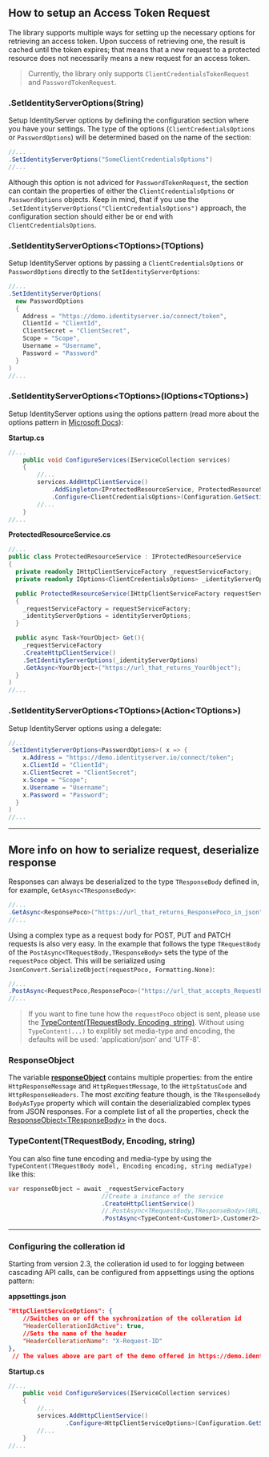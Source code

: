 ## How to setup an Access Token Request

The library supports multiple ways for setting up the necessary options for retrieving an access token. Upon success of retrieving one, the result is cached until the token expires; that means that a new request to a protected resource does not necessarily means a new request for an access token.

> Currently, the library only supports `ClientCredentialsTokenRequest` and `PasswordTokenRequest`.

### .SetIdentityServerOptions(String)

Setup IdentityServer options by defining the configuration section where you have your settings. The type of the options (`ClientCredentialsOptions` or `PasswordOptions`) will be determined based on the name of the section:

```csharp
//...
.SetIdentityServerOptions("SomeClientCredentialsOptions")
//...
```

Although this option is not adviced for `PasswordTokenRequest`, the section can contain the properties of either the `ClientCredentialsOptions` or `PasswordOptions` objects. Keep in mind, that if you use the `.SetIdentityServerOptions("ClientCredentialsOptions")` approach, the configuration section should either be or end with `ClientCredentialsOptions`.

### .SetIdentityServerOptions&lt;TOptions&gt;(TOptions)

Setup IdentityServer options by passing a `ClientCredentialsOptions` or `PasswordOptions` directly to the `SetIdentityServerOptions`:

```csharp
//...
.SetIdentityServerOptions(
  new PasswordOptions
  {
    Address = "https://demo.identityserver.io/connect/token",
    ClientId = "ClientId",
    ClientSecret = "ClientSecret",
    Scope = "Scope",
    Username = "Username",
    Password = "Password"
  }
)
//...
```

### .SetIdentityServerOptions&lt;TOptions&gt;(IOptions&lt;TOptions&gt;)

Setup IdentityServer options using the options pattern (read more about the options pattern in [Microsoft Docs](https://docs.microsoft.com/en-us/aspnet/core/fundamentals/configuration/options)):

**Startup.cs**

```csharp
//...
    public void ConfigureServices(IServiceCollection services)
    {
        //...
        services.AddHttpClientService()
            .AddSingleton<IProtectedResourceService, ProtectedResourceService>()
            .Configure<ClientCredentialsOptions>(Configuration.GetSection(nameof(ClientCredentialsOptions)));    
        //...
    }
//...
```

**ProtectedResourceService.cs**

```csharp
//...
public class ProtectedResourceService : IProtectedResourceService
{
  private readonly IHttpClientServiceFactory _requestServiceFactory;
  private readonly IOptions<ClientCredentialsOptions> _identityServerOptions;

  public ProtectedResourceService(IHttpClientServiceFactory requestServiceFactory, IOptions<ClientCredentialsOptions> identityServerOptions)
  {
    _requestServiceFactory = requestServiceFactory;
    _identityServerOptions = identityServerOptions;
  }

  public async Task<YourObject> Get(){
    _requestServiceFactory
    .CreateHttpClientService()
    .SetIdentityServerOptions(_identityServerOptions)
    .GetAsync<YourObject>("https://url_that_returns_YourObject");
  }
)
//...
```

### .SetIdentityServerOptions&lt;TOptions&gt;(Action&lt;TOptions&gt;)
Setup IdentityServer options using a delegate:

```csharp
//...
.SetIdentityServerOptions<PasswordOptions>( x => {
    x.Address = "https://demo.identityserver.io/connect/token";
    x.ClientId = "ClientId";
    x.ClientSecret = "ClientSecret";
    x.Scope = "Scope";
    x.Username = "Username";
    x.Password = "Password";
  }
)
//...
```

___

## More info on how to serialize request, deserialize response

Responses can always be deserialized to the type `TResponseBody` defined in, for example, `GetAsync<TResponseBody>`:

```csharp
//...
.GetAsync<ResponsePoco>("https://url_that_returns_ResponsePoco_in_json");
//...
```

Using a complex type as a request body for POST, PUT and PATCH requests is also very easy. In the example that follows the type `TRequestBody` of the `PostAsync<TRequestBody,TResponseBody>` sets the type of the `requestPoco` object. This will be serialized using `JsonConvert.SerializeObject(requestPoco, Formatting.None)`:

```csharp
//...
.PostAsync<RequestPoco,ResponsePoco>("https://url_that_accepts_RequestPoco_and_responds_with_ResponsePoco", requestPoco);
//...
```
> If you want to fine tune how the `requestPoco` object is sent, please use the [TypeContent(TRequestBody, Encoding, string)](#typecontenttrequestbody-encoding-string). Without using `TypeContent(...)` to explitily set media-type and encoding, the defaults will be used: 'application/json' and 'UTF-8'.

### ResponseObject

The variable **[responseObject](https://georgekosmidis.github.io/IdentityServer4.Contrib.HttpClientService/api/IdentityServer4.Contrib.HttpClientService.Models.ResponseObject-1.html)** contains multiple properties: from the entire `HttpResponseMessage` and `HttpRequestMessage`, to the `HttpStatusCode` and `HttpResponseHeaders`. The most *exciting* feature though, is the `TResponseBody BodyAsType` property which will contain the deserializabled complex types from JSON responses. For a complete list of all the properties, check the [ResponseObject&lt;TResponseBody&gt;](https://georgekosmidis.github.io/IdentityServer4.Contrib.HttpClientService/api/IdentityServer4.Contrib.HttpClientService.Models.ResponseObject-1.html) in the docs.

### TypeContent(TRequestBody, Encoding, string)
You can also fine tune encoding and media-type by using the `TypeContent(TRequestBody model, Encoding encoding, string mediaType)` like this:

```csharp
var responseObject = await _requestServiceFactory
                          //Create a instance of the service
                          .CreateHttpClientService()
                          //.PostAsync<TRequestBody,TResponseBody>(URL, customer of type Customer1)
                          .PostAsync<TypeContent<Customer1>,Customer2>("https://api/customers", new TypeContent(customer, Encoding.UTF8, "application/json"));
```
___

### Configuring the colleration id
Starting from version 2.3, the colleration id used to for logging between cascading API calls, can be configured from appsettings using the options pattern:

**appsettings.json**

```json
"HttpClientServiceOptions": {
	//Switches on or off the sychronization of the colleration id
	"HeaderCollerationIdActive": true,
	//Sets the name of the header
	"HeaderCollerationName": "X-Request-ID"
},
 // The values above are part of the demo offered in https://demo.identityserver.io/
```

**Startup.cs**

```csharp
//...
    public void ConfigureServices(IServiceCollection services)
    {
        //...
        services.AddHttpClientService()
				.Configure<HttpClientServiceOptions>(Configuration.GetSection(nameof(HttpClientServiceOptions))); 
        //...
    }
//...
```